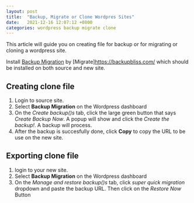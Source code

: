 ```yaml
---
layout: post
title:  "Backup, Migrate or Clone Wordpres Sites"
date:   2021-12-16 12:07:12 +0800
categories: wordpress backup migrate clone
---
```


This article will guide you on creating file for backup or for migrating or cloning a wordpress site.

Install [Backup Migration](https://wordpress.org/plugins/backup-backup/) by [Migrate]https://backupbliss.com/ which should be installed on both source and new site.
 
## Creating clone file

 1. Login to source site.
 1. Select **Backup Migration** on the Wordpress dashboard
 1. On the *Create backup()s* tab, click the large green button that says *Create Backup Now*. A popup will show and click the *Create the backup!*. A backup will process.
 1. After the backup is succesfully done, click **Copy** to copy the URL to be use on the new site.

## Exporting clone file

 1. login to your new  site.
 1. Select **Backup Migration** on the Wordpress dashboard
 1.  On the *Manage and restore backup()s* tab, click *super quick migration* dropdown and paste the backup URL. Then click on the *Restore Now* Button
